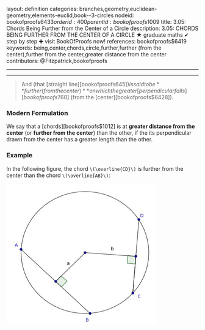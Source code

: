 layout: definition
categories: branches,geometry,euclidean-geometry,elements-euclid,book--3-circles
nodeid: bookofproofs$6433
orderid: 400
parentid: bookofproofs$1009
title: 3.05: Chords Being Further from the Center of a Circle
description: 3.05: CHORDS BEING FURTHER FROM THE CENTER OF A CIRCLE &#9733; graduate maths &#10004; step by step &#10010; visit BookOfProofs now!
references: bookofproofs$6419
keywords: being,center,chords,circle,further,further (from the center),further from the center,greater distance from the center
contributors: @Fitzpatrick,bookofproofs

---


---



> And (that [straight line][bookofproofs$645]) is said to be **further (from the center)** on which the greater [perpendicular falls][bookofproofs$760] (from the [center][bookofproofs$6428]).

### Modern Formulation

We say that a [chords][bookofproofs$1012] is at **greater distance from the center** (or **further from the center**) than the other, if the its perpendicular drawn from the center has a greater length than the other.

### Example

In the following figure, the chord `\(\overline{CD}\)` is further from the center than the chord `\(\overline{AB}\)`:
 

![chordsequallydistant_5](https://github.com/bookofproofs/bookofproofs.github.io/blob/main/_sources/_assets/images/examples/chordsequallydistant_5.jpg?raw=true)

